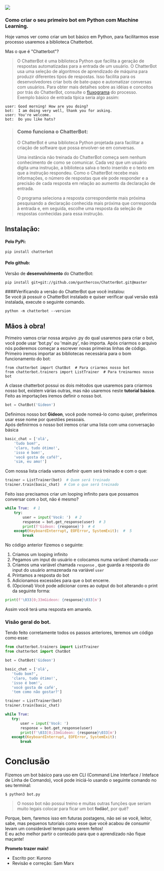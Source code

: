 ![](https://chatterbot.readthedocs.io/en/stable/_images/banner.png)
### Como criar o seu primeiro bot em Python com Machine Learning.  
Hoje vamos ver como criar um bot básico em Python, para facilitarmos esse processo usaremos a biblioteca Chatterbot.

Mas o que é "Chatterbot"?  
> O ChatterBot é uma biblioteca Python que facilita a geração de respostas automatizadas para a entrada de um usuário. O ChatterBot usa uma seleção de algoritmos de aprendizado de máquina para produzir diferentes tipos de respostas. Isso facilita para os desenvolvedores criar bots de bate-papo e automatizar conversas com usuários. Para obter mais detalhes sobre as idéias e conceitos por trás do ChatterBot, consulte o [fluxograma](https://chatterbot.readthedocs.io/en/stable/#process-flow-diagram) do processo.  
>Exemplo básico de entrada típica seria algo assim:
```
user: Good morning! How are you doing?
bot:  I am doing very well, thank you for asking.
user: You're welcome.
bot:  Do you like hats?
```
>### Como funciona o ChatterBot:  
>
>O ChatterBot é uma biblioteca Python projetada para facilitar a criação de software que possa envolver-se em conversas.
>
>Uma instância não treinada do ChatterBot começa sem nenhum conhecimento de como se comunicar. Cada vez que um usuário digita uma instrução, a biblioteca salva o texto inserido e o texto em que a instrução respondeu. Como o ChatterBot recebe mais informações, o número de respostas que ele pode responder e a precisão de cada resposta em relação ao aumento da declaração de entrada.
>
>O programa seleciona a resposta correspondente mais próxima pesquisando a declaração conhecida mais próxima que corresponda à entrada e, em seguida, escolhe uma resposta da seleção de respostas conhecidas para essa instrução.

## Instalação:  
#### Pelo PyPi:
```pip install chatterbot```  
#### Pelo github:  
Versão de **desenvolvimento** do ChatterBot:
```
pip install git+git://github.com/gunthercox/ChatterBot.git@master
```
####Verificando a versão do ChatterBot que você instalou:   
Se você já possuir o ChatterBot instalado e quiser verificar qual versão está instalada, execute o seguinte comando.
```
python -m chatterbot --version
```

## Mãos à obra!
Primeiro vamos criar nossa arquivo .py do qual usaremos para criar o bot, você pode usar 'bot.py' ou 'main.py', não importa. Após criarmos o arquivo nós poderemos começar a escrever novas primeiras linhas de código.  
Primeiro iremos importar as bibliotecas necessária para o bom funcionamento do bot:
```python3
from chatterbot import ChatBot  # Para criarmos nosso bot
from chatterbot.trainers import ListTrainer  # Para treinarmos nosso bot
```
A classe chatterbot possui os dois métodos que usaremos para criarmos nosso bot, existem várias outras, mas não usaremos
neste **tutorial básico**. Feito as importações iremos definir o nosso bot.
```python
bot = ChatBot('Gideon')
```
Definimos nosso bot **Gideon**, você pode nomeá-lo como quiser, preferimos usar esse nome por questões pessoais.  
Após definirmos o nosso bot iremos criar uma lista com uma conversação básica  
```python
basic_chat = ['olá',
    'tudo bom?',
    'claro, tudo ótimo!',
    'isso é bom!',
    'você gosta de café?',
    'sim, eu amo!']
```  
Com nossa lista criada vamos definir quem será treinado e com o que:
```python
trainer = ListTrainer(bot)  # Quem será treinado
trainer.train(basic_chat)  # Com o que será treinado
```
Feito isso precisamos criar um looping infinito para que possamos conversar com o bot, não é mesmo?
```python
while True:  # 1
    try:
        user = input('Você: ')  # 2
        response = bot.get_response(user)  # 3
        print(f'Gideon: {response}')  # 4
    except(KeyboardInterrupt, EOFError, SystemExit):  #  5
        break
```
No código anterior fizemos o seguinte:
1. Criamos um looping infinito
2. Pegamos um input do usuário e colocamos numa variável chamada ```user```  
3. Criamos uma variável chamada ```response``` , que guarda a resposta do input do usuário armazenada na variável ```user```
4. Printamos a resposta do bot
5. Adicionamos excessões para que o bot encerre.
6. (Opcional) Você pode adicionar cores ao output do bot alterando o print da seguinte forma:
```python
print(f'\033[0;33mGideon: {response}\033[m')
```
 Assim você terá uma resposta em amarelo.
 ### Visão geral do bot.
 Tendo feito corretamente todos os passos anteriores, teremos um código como esse:
 ```python
from chatterbot.trainers import ListTrainer
from chatterbot import ChatBot

bot = ChatBot('Gideon')

basic_chat = ['olá',
    'tudo bom?',
    'claro, tudo ótimo!',
    'isso é bom!',
    'você gosta de café',
    'tem como não gostar?']

trainer = ListTrainer(bot)
trainer.train(basic_chat)

while True:
    try:
        user = input('Você: ')
        response = bot.get_response(user)
        print(f'\033[0;33mGideon: {response}\033[m')
    except(KeyboardInterrupt, EOFError, SystemExit):
        break
```

# Conclusão
Fizemos um bot básico para uso em CLI (Command Line Interface / Inteface de Linha de Comando), você pode iniciá-lo usando o seguinte comando no seu terminal:
```shell script
$ python3 bot.py
```
> O nosso bot não possui treino e muitas outras funções que seriam muito legais colocar para ficar um bot **fodão!**, por quê?  

Porque, bem, faremos isso em futuras postagens, não sei se você, leitor, sabe, mas pequenos tutoriais como esse que você acabou de consumir levam um considerável tempo para serem feitos!  
E eu acho melhor partir o conteúdo para que o aprendizado não fique maçante!

**Prometo trazer mais!**

- Escrito por: Kurono
- Revisão e correção: Sam Marx

